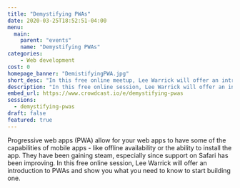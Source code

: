 ```yaml
---
title: "Demystifying PWAs"
date: 2020-03-25T18:52:51-04:00
menu:
  main:
    parent: "events"
    name: "Demystifying PWAs"
categories:
    - Web development
cost: 0
homepage_banner: "DemistifyingPWA.jpg"
short_desc: "In this free online meetup, Lee Warrick will offer an introduction to PWAs and show you what you need to know to start building one."
description: "In this free online session, Lee Warrick will offer an introduction to PWAs and show you what you need to know to start building one."
embed_url: https://www.crowdcast.io/e/demystifying-pwas
sessions:
  - demystifying-pwas
draft: false
featured: true
---
```


Progressive web apps (PWA) allow for your web apps to have some of the capabilities of mobile apps - like offline availability or the ability to install the app. They have been gaining steam, especially since support on Safari has been improving. In this free online session, Lee Warrick will offer an introduction to PWAs and show you what you need to know to start building one.